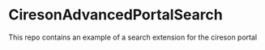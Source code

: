 # CiresonAdvancedPortalSearch
This repo contains an example of a search extension for the cireson portal
